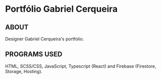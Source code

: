 # Portfólio Gabriel Cerqueira

## ABOUT
Designer Gabriel Cerqueira's portfolio.

## PROGRAMS USED
HTML, SCSS/CSS, JavaScript, Typescript (React) and Firebase (Firestore, Storage, Hosting).